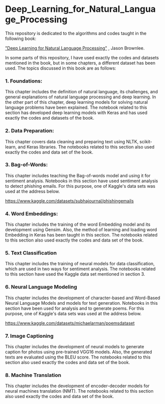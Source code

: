 # Deep_Learning_for_Natural_Language_Processing

This repository is dedicated to the algorithms and codes taught in the following book:

["Deep Learning for Natural Language Processing"](https://machinelearningmastery.com/deep-learning-for-nlp/) , Jason Brownlee.

In some parts of this repository, I have used exactly the codes and datasets mentioned in the book, but in some chapters, a different dataset has been used.
The topics discussed in this book are as follows:

### 1. Foundations:
This chapter includes the definition of natural language, its challenges, and general explanations of natural language processing and deep learning. In the other part of this chapter, deep learning models for solving natural language problems have been explained.
The notebook related to this section has developed deep learning models with Keras and has used exactly the codes and datasets of the book.

### 2. Data Preparation:
This chapter covers data cleaning and preparing text using NLTK, scikit-learn, and Keras libraries.
The notebooks related to this section also used exactly the codes and data set of the book.

### 3. Bag-of-Words:
This chapter includes teaching the Bag-of-words model and using it for sentiment analysis.
Notebooks in this section have used sentiment analysis to detect phishing emails. For this purpose, one of Kaggle's data sets was used at the address below.

https://www.kaggle.com/datasets/subhajournal/phishingemails

### 4. Word Embeddings:
This chapter includes the training of the word Embedding model and its development using Gensim. Also, the method of learning and loading word Embedding in Keras has been taught in this section.
The notebooks related to this section also used exactly the codes and data set of the book.

### 5. Text Classification
This chapter includes the training of neural models for data classification, which are used in two ways for sentiment analysis.
The notebooks related to this section have used the Kaggle data set mentioned in section 3.

### 6. Neural Language Modeling
This chapter includes the development of character-based and Word-Based Neural Language Models and models for text generation.
Notebooks in this section have been used for analysis and to generate poems. For this purpose, one of Kaggle's data sets was used at the address below.

https://www.kaggle.com/datasets/michaelarman/poemsdataset

### 7. Image Captioning
This chapter includes the development of neural models to generate caption for photos using pre-trained VGG16 models. Also, the generated texts are evaluated using the BLEU score.
The notebooks related to this section also used exactly the codes and data set of the book.

### 8. Machine Translation
This chapter includes the development of encoder-decoder models for neural machines translation (NMT). 
The notebooks related to this section also used exactly the codes and data set of the book.


